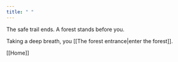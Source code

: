 ```yaml
---
title: " "
---
```



The safe trail ends. A forest stands before you.

Taking a deep breath, you [[The forest entrance|enter the forest]].

[[Home]]